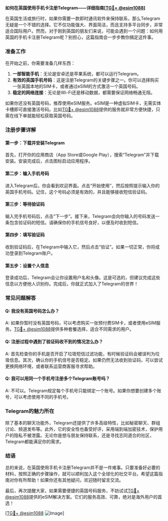 **如何在英国使用手机卡注册Telegram——详细指南[[TG💪+ @esim1088](https://t.me/s/esim1088)]**

在英国生活或旅行时，如果你需要一款即时通讯软件来保持联系，那么Telegram无疑是一个不错的选择。它不仅功能强大、界面简洁，而且支持多平台同步，非常适合国际用户。然而，对于刚到英国的朋友们来说，可能会遇到一个问题：如何用英国的手机卡注册Telegram呢？别担心，这篇指南会一步步教你搞定这件事。

### 准备工作

在开始之前，你需要准备几样东西：

1. **一部智能手机**：无论是安卓还是苹果系统，都可以运行Telegram。
2. **有效的英国手机号码**：这是注册Telegram的关键步骤之一。你可以选择购买一张英国本地的SIM卡，或者通过eSIM的方式激活一个英国号码。
3. **稳定的网络连接**：无论是Wi-Fi还是移动数据，都需要保证网络畅通无阻。

如果你还没有英国号码，推荐使用eSIM服务。eSIM是一种虚拟SIM卡，无需实体卡槽即可直接激活号码。比如[TG💪+ @esim1088](https://t.me/s/esim1088)提供的服务就非常方便快捷，只需在线下单就能轻松获取英国号码。

### 注册步骤详解

#### 第一步：下载并安装Telegram

首先，打开你的应用商店（App Store或Google Play），搜索“Telegram”并下载安装。安装完成后，点击图标启动应用程序。

#### 第二步：输入手机号码

进入Telegram后，你会看到欢迎界面。点击“开始使用”，然后按照提示输入你的英国手机号码。记住，这个号码必须是有效的，并且能够接收短信验证码。

#### 第三步：等待验证码

输入完手机号码后，点击“下一步”。接下来，Telegram会向你输入的号码发送一条包含验证码的短信。请确保你的手机信号良好，以便及时收到短信。

#### 第四步：填写验证码

收到验证码后，在Telegram中输入它，然后点击“验证”。如果一切正常，你将成功登录到Telegram账户。

#### 第五步：设置个人信息

登录成功后，Telegram会让你设置用户名和头像。这是可选的，但建议完成这些信息以方便他人识别你。完成后，你就正式加入了Telegram的世界！

### 常见问题解答

#### Q: 我没有英国号码怎么办？
A: 如果你暂时没有英国号码，可以考虑购买一张预付费SIM卡，或者使用eSIM服务。[TG💪+ @esim1088](https://t.me/s/esim1088)提供多种套餐选择，适合不同需求的用户。

#### Q: 注册过程中遇到了验证码收不到的情况怎么办？
A: 首先检查你的手机是否开启了垃圾短信过滤功能，有时候验证码会被误判为垃圾信息。其次，确认你的手机信号是否稳定。如果仍然无法收到验证码，可以尝试更换网络环境，或者联系运营商客服寻求帮助。

#### Q: 我可以用同一个手机号注册多个Telegram账号吗？
A: 不可以。Telegram规定每个手机号只能绑定一个账号。如果你想要创建多个账号，可以考虑使用不同的手机号。

### Telegram的魅力所在

除了基本的聊天功能外，Telegram还提供了许多高级特性，比如秘密聊天、群组讨论、频道发布等。此外，它的安全性也备受好评，采用端到端加密技术，保护用户的隐私不被泄露。无论你是想与朋友保持联系，还是寻找志同道合的社区，Telegram都能满足你的需求。

### 结语

总的来说，在英国使用手机卡注册Telegram并不是一件难事。只要准备好必要的材料，按照正确的步骤操作，就可以顺利加入这个全球化的社交平台。希望这篇指南对你有所帮助！如果你还有其他疑问，欢迎随时留言交流。

最后，再次提醒大家，如果需要便捷的英国号码服务，不妨试试[TG💪+ @esim1088](https://t.me/s/esim1088)提供的eSIM解决方案。它们的服务高效、可靠，绝对是海外用户的首选！

[[TG💪+ @esim1088](https://t.me/s/esim1088) ![Image](https://i.postimg.cc/4NQfJmqS/Snipaste-2025-05-13-00-14-12.png)]